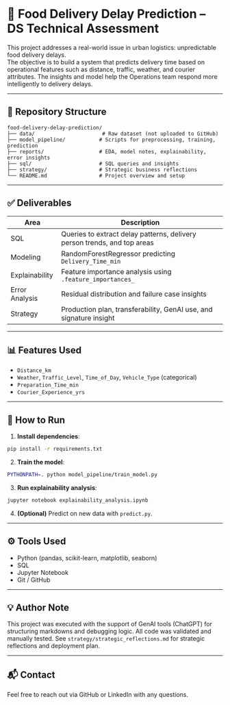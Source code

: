 # 🚚 Food Delivery Delay Prediction – DS Technical Assessment

This project addresses a real-world issue in urban logistics: unpredictable food delivery delays.  
The objective is to build a system that predicts delivery time based on operational features such as distance, traffic, weather, and courier attributes. The insights and model help the Operations team respond more intelligently to delivery delays.

---

## 📁 Repository Structure

```
food-delivery-delay-prediction/
├── data/                      # Raw dataset (not uploaded to GitHub)
├── model_pipeline/           # Scripts for preprocessing, training, prediction
├── reports/                  # EDA, model notes, explainability, error insights
├── sql/                      # SQL queries and insights
├── strategy/                 # Strategic business reflections
└── README.md                 # Project overview and setup
```

---

## ✅ Deliverables

| Area        | Description                                                                 |
|-------------|-----------------------------------------------------------------------------|
| SQL         | Queries to extract delay patterns, delivery person trends, and top areas   |
| Modeling    | RandomForestRegressor predicting `Delivery_Time_min`                       |
| Explainability | Feature importance analysis using `.feature_importances_`                |
| Error Analysis | Residual distribution and failure case insights                           |
| Strategy    | Production plan, transferability, GenAI use, and signature insight         |

---

## 📊 Features Used

- `Distance_km`
- `Weather`, `Traffic_Level`, `Time_of_Day`, `Vehicle_Type` (categorical)
- `Preparation_Time_min`
- `Courier_Experience_yrs`

---

## 🔁 How to Run

1. **Install dependencies**:

```bash
pip install -r requirements.txt
```

2. **Train the model**:

```bash
PYTHONPATH=. python model_pipeline/train_model.py
```

3. **Run explainability analysis**:

```bash
jupyter notebook explainability_analysis.ipynb
```

4. **(Optional)** Predict on new data with `predict.py`.

---

## ⚙️ Tools Used

- Python (pandas, scikit-learn, matplotlib, seaborn)
- SQL
- Jupyter Notebook
- Git / GitHub

---

## 💡 Author Note

This project was executed with the support of GenAI tools (ChatGPT) for structuring markdowns and debugging logic. All code was validated and manually tested. See `strategy/strategic_reflections.md` for strategic reflections and deployment plan.

---

## 📬 Contact

Feel free to reach out via GitHub or LinkedIn with any questions.
